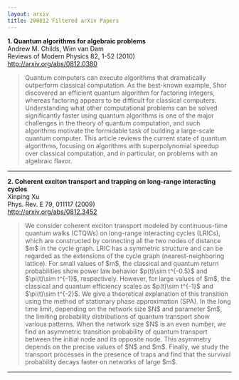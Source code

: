 ```yaml
---
layout: arxiv
title: 200812 Filtered arXiv Papers
---
```


**1.    Quantum algorithms for algebraic problems**  
Andrew M. Childs, Wim van Dam  
Reviews of Modern Physics 82, 1-52 (2010)  
http://arxiv.org/abs/0812.0380  
<blockquote>
<p>
Quantum computers can execute algorithms that dramatically outperform classical computation. As the best-known example, Shor discovered an efficient quantum algorithm for factoring integers, whereas factoring appears to be difficult for classical computers. Understanding what other computational problems can be solved significantly faster using quantum algorithms is one of the major challenges in the theory of quantum computation, and such algorithms motivate the formidable task of building a large-scale quantum computer. This article reviews the current state of quantum algorithms, focusing on algorithms with superpolynomial speedup over classical computation, and in particular, on problems with an algebraic flavor.
</p>
</blockquote>

------

**2.    Coherent exciton transport and trapping on long-range interacting cycles**  
Xinping Xu  
Phys. Rev. E 79, 011117 (2009)  
http://arxiv.org/abs/0812.3452  
<blockquote>
<p>
We consider coherent exciton transport modeled by continuous-time quantum walks (CTQWs) on long-range interacting cycles (LRICs), which are constructed by connecting all the two nodes of distance $m$ in the cycle graph. LRIC has a symmetric structure and can be regarded as the extensions of the cycle graph (nearest-neighboring lattice). For small values of $m$, the classical and quantum return probabilities show power law behavior $p(t)\sim t^{-0.5}$ and $\pi(t)\sim t^{-1}$, respectively. However, for large values of $m$, the classical and quantum efficiency scales as $p(t)\sim t^{-1}$ and $\pi(t)\sim t^{-2}$. We give a theoretical explanation of this transition using the method of stationary phase approximation (SPA). In the long time limit, depending on the network size $N$ and parameter $m$, the limiting probability distributions of quantum transport show various patterns. When the network size $N$ is an even number, we find an asymmetric transition probability of quantum transport between the initial node and its opposite node. This asymmetry depends on the precise values of $N$ and $m$. Finally, we study the transport processes in the presence of traps and find that the survival probability decays faster on networks of large $m$.
</p>
</blockquote>

------

